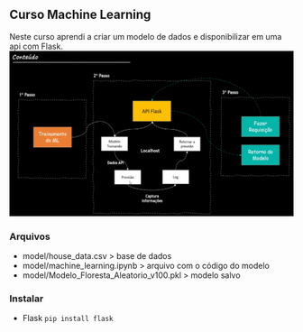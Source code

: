 ## Curso Machine Learning
Neste curso aprendi a criar um modelo de dados e disponibilizar em uma api com Flask.
![course_content.png](course_content.png)
### Arquivos
- model/house_data.csv > base de dados
- model/machine_learning.ipynb > arquivo com o código do modelo
- model/Modelo_Floresta_Aleatorio_v100.pkl > modelo salvo

### Instalar
- Flask `pip install flask`